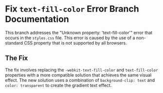# Fix `text-fill-color` Error Branch Documentation

This branch addresses the "Unknown property: 'text-fill-color'" error that occurs in the `styles.css` file. This error is caused by the use of a non-standard CSS property that is not supported by all browsers.

## The Fix

The fix involves replacing the `-webkit-text-fill-color` and `text-fill-color` properties with a more compatible solution that achieves the same visual effect. The new solution uses a combination of `background-clip: text` and `color: transparent` to create the gradient text effect.
